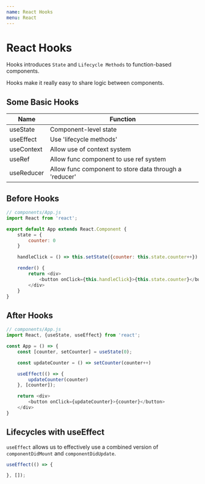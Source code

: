 ```yaml
---
name: React Hooks
menu: React
---
```


# React Hooks

Hooks introduces `State` and `Lifecycle Methods` to function-based components.

Hooks make it really easy to share logic between components.

## Some Basic Hooks

| Name       | Function                                               |
| ---------- | ------------------------------------------------------ |
| useState   | Component-level state                                  |
| useEffect  | Use 'lifecycle methods'                                |
| useContext | Allow use of context system                            |
| useRef     | Allow func component to use ref system                 |
| useReducer | Allow func component to store data through a 'reducer' |

## Before Hooks

```javascript
// components/App.js
import React from 'react';

export default App extends React.Component {
    state = {
        counter: 0
    }

    handleClick = () => this.setState({counter: this.state.counter++})

    render() {
        return <div>
            <button onClick={this.handleClick}>{this.state.counter}</button>
        </div>
    }
}
```

## After Hooks

```javascript
// components/App.js
import React, {useState, useEffect} from 'react';

const App = () => {
    const [counter, setCounter] = useState(0);

    const updateCounter = () => setCounter(counter++)

    useEffect(() => {
        updateCounter(counter)
    }, [counter]);

    return <div>
        <button onClick={updateCounter}>{counter}</button>
    </div>
}
```

## Lifecycles with useEffect

`useEffect` allows us to effectively use a combined version of `componentDidMount` and `componentDidUpdate`.

```javascript
useEffect(() => {

}, []);
```